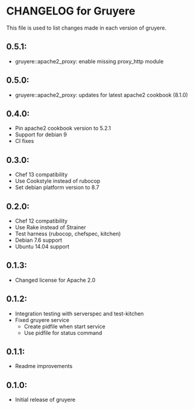 # CHANGELOG for Gruyere

This file is used to list changes made in each version of gruyere.

## 0.5.1:

* gruyere::apache2_proxy: enable missing proxy_http module

## 0.5.0:

* gruyere::apache2_proxy: updates for latest apache2 cookbook (8.1.0)

## 0.4.0:

* Pin apache2 cookbook version to 5.2.1
* Support for debian 9
* CI fixes

## 0.3.0:

* Chef 13 compatibility
* Use Cookstyle instead of rubocop
* Set debian platform version to 8.7

## 0.2.0:

* Chef 12 compatibility
* Use Rake instead of Strainer
* Test harness (rubocop, chefspec, kitchen)
* Debian 7.6 support
* Ubuntu 14.04 support

## 0.1.3:

* Changed license for Apache 2.0

## 0.1.2:

* Integration testing with serverspec and test-kitchen
* Fixed gruyere service
  - Create pidfile when start service
  - Use pidfile for status command

## 0.1.1:

* Readme improvements

## 0.1.0:

* Initial release of gruyere
